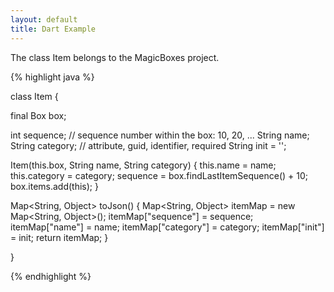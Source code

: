 ```yaml
---
layout: default
title: Dart Example
---
```


The class Item belongs to the MagicBoxes project.

{% highlight java %}

class Item {
  
  final Box box;
  
  int sequence; // sequence number within the box: 10, 20, ...
  String name;
  String category; // attribute, guid, identifier, required
  String init = '';
  
  Item(this.box, String name, String category) {
    this.name = name;
    this.category = category;
    sequence = box.findLastItemSequence() + 10;
    box.items.add(this);
  }
  
  Map<String, Object> toJson() {
    Map<String, Object> itemMap = new Map<String, Object>();
    itemMap["sequence"] = sequence;
    itemMap["name"] = name;
    itemMap["category"] = category; 
    itemMap["init"] = init;
    return itemMap;
  }

}

{% endhighlight %}
